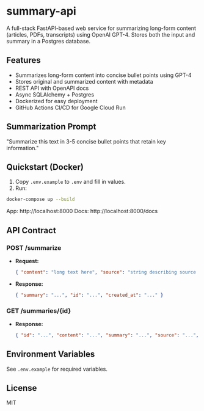 # summary-api

A full-stack FastAPI-based web service for summarizing long-form content (articles, PDFs, transcripts) using OpenAI GPT-4. Stores both the input and summary in a Postgres database.

## Features
- Summarizes long-form content into concise bullet points using GPT-4
- Stores original and summarized content with metadata
- REST API with OpenAPI docs
- Async SQLAlchemy + Postgres
- Dockerized for easy deployment
- GitHub Actions CI/CD for Google Cloud Run

## Summarization Prompt

"Summarize this text in 3-5 concise bullet points that retain key information."

## Quickstart (Docker)

1. Copy `.env.example` to `.env` and fill in values.
2. Run:

```sh
docker-compose up --build
```

App: http://localhost:8000
Docs: http://localhost:8000/docs

## API Contract

### POST /summarize
- **Request:**
  ```json
  { "content": "long text here", "source": "string describing source (e.g., URL, title, etc.)" }
  ```
- **Response:**
  ```json
  { "summary": "...", "id": "...", "created_at": "..." }
  ```

### GET /summaries/{id}
- **Response:**
  ```json
  { "id": "...", "content": "...", "summary": "...", "source": "...", "created_at": "..." }
  ```

## Environment Variables
See `.env.example` for required variables.

## License
MIT 
